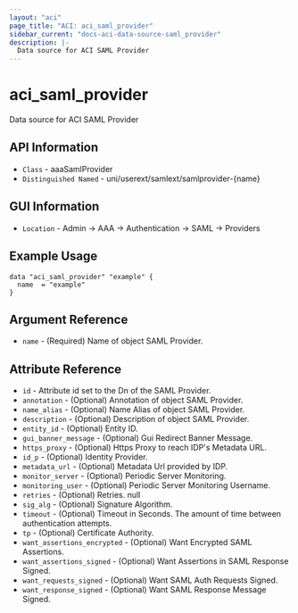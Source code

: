 ```yaml
---
layout: "aci"
page_title: "ACI: aci_saml_provider"
sidebar_current: "docs-aci-data-source-saml_provider"
description: |-
  Data source for ACI SAML Provider
---
```


# aci_saml_provider #

Data source for ACI SAML Provider


## API Information ##

* `Class` - aaaSamlProvider
* `Distinguished Named` - uni/userext/samlext/samlprovider-{name}

## GUI Information ##

* `Location` - Admin -> AAA -> Authentication -> SAML -> Providers



## Example Usage ##

```hcl
data "aci_saml_provider" "example" {
  name  = "example"
}
```

## Argument Reference ##

* `name` - (Required) Name of object SAML Provider.

## Attribute Reference ##
* `id` - Attribute id set to the Dn of the SAML Provider.
* `annotation` - (Optional) Annotation of object SAML Provider.
* `name_alias` - (Optional) Name Alias of object SAML Provider.
* `description` - (Optional) Description of object SAML Provider.
* `entity_id` - (Optional) Entity ID. 
* `gui_banner_message` - (Optional) Gui Redirect Banner Message. 
* `https_proxy` - (Optional) Https Proxy to reach IDP's Metadata URL. 
* `id_p` - (Optional) Identity Provider. 
* `metadata_url` - (Optional) Metadata Url provided by IDP. 
* `monitor_server` - (Optional) Periodic Server Monitoring. 
* `monitoring_user` - (Optional) Periodic Server Monitoring Username. 
* `retries` - (Optional) Retries. null
* `sig_alg` - (Optional) Signature Algorithm. 
* `timeout` - (Optional) Timeout in Seconds. The amount of time between authentication attempts.
* `tp` - (Optional) Certificate Authority. 
* `want_assertions_encrypted` - (Optional) Want Encrypted SAML Assertions. 
* `want_assertions_signed` - (Optional) Want Assertions in SAML Response Signed. 
* `want_requests_signed` - (Optional) Want SAML Auth Requests Signed. 
* `want_response_signed` - (Optional) Want SAML Response Message Signed. 
